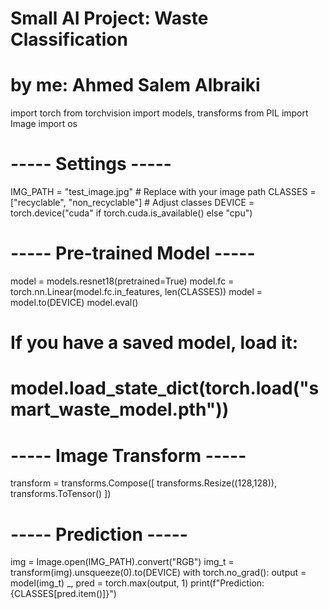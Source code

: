 # Small AI Project: Waste Classification
# by me: Ahmed Salem Albraiki

import torch
from torchvision import models, transforms
from PIL import Image
import os

# ----- Settings -----
IMG_PATH = "test_image.jpg"  # Replace with your image path
CLASSES = ["recyclable", "non_recyclable"]  # Adjust classes
DEVICE = torch.device("cuda" if torch.cuda.is_available() else "cpu")

# ----- Pre-trained Model -----
model = models.resnet18(pretrained=True)
model.fc = torch.nn.Linear(model.fc.in_features, len(CLASSES))
model = model.to(DEVICE)
model.eval()

# If you have a saved model, load it:
# model.load_state_dict(torch.load("smart_waste_model.pth"))

# ----- Image Transform -----
transform = transforms.Compose([
    transforms.Resize((128,128)),
    transforms.ToTensor()
])

# ----- Prediction -----
img = Image.open(IMG_PATH).convert("RGB")
img_t = transform(img).unsqueeze(0).to(DEVICE)
with torch.no_grad():
    output = model(img_t)
    _, pred = torch.max(output, 1)
    print(f"Prediction: {CLASSES[pred.item()]}")
